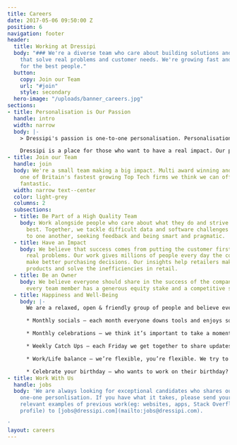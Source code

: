 ```yaml
---
title: Careers
date: 2017-05-06 09:50:00 Z
position: 6
navigation: footer
header:
  title: Working at Dressipi
  body: "### We're a diverse team who care about building solutions and experiences
    that solve real problems and customer needs. We're growing fast and always looking
    for the best people."
  button:
    copy: Join our Team
    url: "#join"
    style: secondary
  hero-image: "/uploads/banner_careers.jpg"
sections:
- title: Personalisation is Our Passion
  handle: intro
  width: narrow
  body: |-
    > Dressipi's passion is one-to-one personalisation. Personalisation at the individual level underpins superior recommendations, is the foundation of a truly helpful shopping experience for customers and creates insight to improve products and solve the inefficiencies of the retail industry.

    Dressipi is a place for those who want to have a real impact. Our people are the driving force behind our success to date and we believe they will shape the future of retail over the coming decade.
- title: Join our Team
  handle: join
  body: We're a small team making a big impact. Multi award winning and recently named
    one of Britain's fastest growing Top Tech firms we think we can offer you something
    fantastic.
  width: narrow text--center
  color: light-grey
  columns: 2
  subsections:
  - title: Be Part of a High Quality Team
    body: Work alongside people who care about what they do and strive to do their
      best. Together, we tackle difficult data and software challenges by listening
      to one another, seeking feedback and being smart and pragmatic.
  - title: Have an Impact
    body: We believe that success comes from putting the customer first and solving
      real problems. Our work gives millions of people every day the confidence to
      make better purchasing decisions. Our insights help retailers make better quality
      products and solve the inefficiencies in retail.
  - title: Be an Owner
    body: We believe everyone should share in the success of the company. That's why
      every team member has a generous equity stake and a competitive salary.
  - title: Happiness and Well-Being
    body: |-
      We are a relaxed, open & friendly group of people and believe everyone can achieve their personal and professional goals in life.

      * Monthly socials – each month everyone downs tools and enjoys some non work time together

      * Monthly celebrations – we think it’s important to take a moment to recognise and celebrate our progress and achievements

      * Weekly Catch Ups – each Friday we get together to share updates and news

      * Work/Life balance – we’re flexible, you’re flexible. We try to support you whenever we can including working from home and the hours you work

      * Celebrate your birthday – who wants to work on their birthday? No-one, so we don’t.
- title: Work With Us
  handle: jobs
  body: 'We are always looking for exceptional candidates who shares our passion for
    one-one personlisation. If you have what it takes, please send your CV and any
    relevant examples of previous work(eg: websites, apps, Stack Overflow or GitHub
    profile) to [jobs@dressipi.com](mailto:jobs@dressipi.com).

'
layout: careers
---
```


